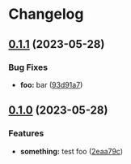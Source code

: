 # Changelog

## [0.1.1](https://github.com/ron96G/test-release-pls/compare/v0.1.0...v0.1.1) (2023-05-28)


### Bug Fixes

* **foo:** bar ([93d91a7](https://github.com/ron96G/test-release-pls/commit/93d91a717b0f07f22d1fcc4ddc7eb00343d1b009))

## [0.1.0](https://github.com/ron96G/test-release-pls/compare/v0.0.1...v0.1.0) (2023-05-28)


### Features

* **something:** test foo ([2eaa79c](https://github.com/ron96G/test-release-pls/commit/2eaa79c4b754fc97b426735408aba5c4ec0f677c))
